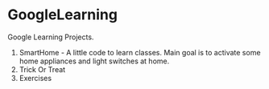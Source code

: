 # GoogleLearning
Google Learning Projects.

1. SmartHome - A little code to learn classes. Main goal is to activate some home appliances and light switches at home.
2. Trick Or Treat
3. Exercises
